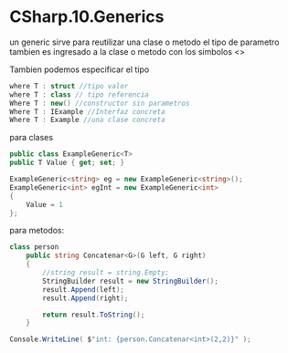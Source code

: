 # CSharp.10.Generics

un generic sirve para reutilizar una clase o metodo
el tipo de parametro tambien es ingresado a la clase o metodo con los simbolos <>

Tambien podemos especificar el tipo
```csharp
where T : struct //tipo valor 
where T : class // tipo referencia
Where T : new() //constructor sin parametros
Where T : IExample //Interfaz concreta
Where T : Example //una clase concreta
```
para clases
```csharp
public class ExampleGeneric<T>
public T Value { get; set; }

ExampleGeneric<string> eg = new ExampleGeneric<string>();
ExampleGeneric<int> egInt = new ExampleGeneric<int>
{
    Value = 1
};
```

para metodos:
```csharp
class person
    public string Concatenar<G>(G left, G right)
    {
        //string result = string.Empty;
        StringBuilder result = new StringBuilder();
        result.Append(left);
        result.Append(right);

        return result.ToString();
    }

Console.WriteLine( $"int: {person.Concatenar<int>(2,2)}" );
```
